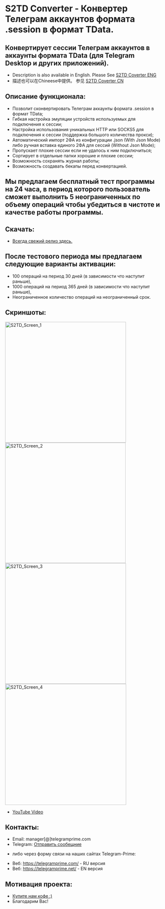 # S2TD Converter - Конвертер Телеграм аккаунтов формата .session в формат TData.
## Конвертирует сессии Телеграм аккаунтов в аккаунты формата TData (для Telegram Desktop и других приложений).
 
 * Description is also available in English. Please See [S2TD Coverter ENG](https://github.com/telegram-prime/)
 * 描述也可以在Chineese中提供。 参见 [S2TD Coverter CN](https://github.com/telegram-prime/Telegram-Session-to-TData-Converter-CN)


## Описание функционала:
 - Позволит сконвертировать Телеграм аккаунты формата .session в формат TData;
 - Гибкая настройка эмуляции устройств используемых для подключения к сессии;
 - Настройка использования уникальных HTTP или SOCKS5 для подключения к сессии (поддержка большого количества прокси);
 - Автоматический импорт 2ФА из конфигурации .json (With Json Mode) либо ручная вставка единого 2ФА для сессий (Without Json Mode);
 - Пропускает плохие сессии если не удалось к ним подключиться;
 - Сортирует в отдельные папки хорошие и плохие сессии;
 - Возможность сохранять журнал работы;
 - Возможность создавать бекапы перед конвертацией.


## Мы предлагаем бесплатный тест программы на 24 часа, в период которого пользователь сможет выполнить 5 неограниченных по объему операций чтобы убедиться в чистоте и качестве работы программы.

## Скачать:
 - [Всегда свежий релиз здесь.](https://github.com/telegram-prime/Telegram-Session-to-TData-Converter/releases/latest)

## После тестового периода мы предлагаем следующие варианты активации: 
- 100 операций на период 30 дней (в зависимости что наступит раньше),
- 1000 операций на период 365 дней (в зависимости что наступит раньше),
- Неограниченное количество операций на неограниченный срок.


## Скриншоты:

<img width="392" alt="S2TD_Screen_1" src="https://user-images.githubusercontent.com/94137664/199133370-bc2d93a0-8c18-4eca-9b3c-704ea21bc248.png"> <img width="391" alt="S2TD_Screen_2" src="https://user-images.githubusercontent.com/94137664/199133372-bc35a166-4f58-478b-9567-dac65fdce880.png">
<img width="392" alt="S2TD_Screen_3" src="https://user-images.githubusercontent.com/94137664/199133373-80ff3c25-59f0-41ef-a90d-b91f9719dca2.png"> <img width="393" alt="S2TD_Screen_4" src="https://user-images.githubusercontent.com/94137664/199133375-03836862-53b0-4f77-ab65-e5037bb7cb8d.png">



- [YouTube Video](https://youtu.be/_U3eIo_22J0)


##  Контакты:
- Email: manager[@]telegramprime.com
- Telegram: [Отправить сообещние](https://telegramprime.com/telegram-contact)

* либо через форму связи на наших сайтах Telegram-Prime:
- Веб: https://telegramprime.com/ - RU версия
- Веб: https://telegramprime.net/ - EN версия


## Мотивация проекта:
* [Купите нам кофе :)](https://commerce.coinbase.com/checkout/3bb9ffcb-4638-480a-a2e8-d930643a230a)
* Благодарим Вас!
